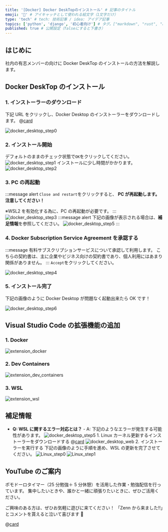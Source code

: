 ```yaml
---
title: '[Docker] Docker DeskTopのインストール' # 記事のタイトル
emoji: '🐳' # アイキャッチとして使われる絵文字（1文字だけ）
type: 'tech' # tech: 技術記事 / idea: アイデア記事
topics: ['python', 'django', '初心者向け'] # タグ。["markdown", "rust", "aws"]のように指定する
published: true # 公開設定（falseにすると下書き）
---
```


## はじめに

社内の有志メンバーの向けに Docker DeskTop のインストールの方法を解説します。

## Docker DeskTop のインストール

### 1. インストーラーのダウンロード

下記 URL をクリックし、Docker Desktop のインストーラーをダウンロードします。
@[card](https://docs.docker.com/desktop/install/windows-install/)

![docker_desktop_step0](/images/docker_desktop_step0.png)

### 2. インストール開始

デフォルトのままのチェック状態で`OK`をクリックしてください。
![docker_desktop_step1](/images/docker_desktop_step1.png)
インストールに少し時間がかかります。
![docker_desktop_step2](/images/docker_desktop_step2.png)

### 3. PC の再起動

:::message alert
`Close and restart`をクリックすると、 **PC が再起動します。注意してください！**

※WSL2 を有効化する為に、PC の再起動が必要です。
:::
![docker_desktop_step3](/images/docker_desktop_step3.png)
:::message alert
下記の画像が表示される場合は、**補足情報**を参照してください。
![docker_desktop_step5](/images/docker_desktop_step5.png)
:::

### 4. Docker Subscription Service Agreement を承認する

:::message
有料サブスクリプションサービスについて承認して利用します。
こちらの契約書は、主に企業やビジネス向けの契約書であり、個人利用にはあまり関係がありません。
:::
`Accept`をクリックしてください。

![docker_desktop_step4](/images/docker_desktop_step4.png)

### 5. インストール完了

下記の画像のように Docker Desktop が問題なく起動出来たら OK です！

![docker_desktop_step6](/images/docker_desktop_step6.png)

## Visual Studio Code の拡張機能の追加

### 1. Docker

![extension_docker](/images/extension_docker.png)

### 2. Dev Containers

![extension_dev_containers](/images/extension_dev_containers.png)

### 3. WSL

![extension_wsl](/images/extension_wsl.png)

## 補足情報

- **Q: WSL に関するエラー対応とは？** - A: 下記のようなエラーが発生する可能性があります。
  ![docker_desktop_step5](/images/docker_desktop_step5.png) 1. Linux カーネル更新するインストーラーをダウンロードする
  @[card](https://learn.microsoft.com/ja-jp/windows/wsl/install-manual#step-4---download-the-linux-kernel-update-package)
  ![docker_desktop_web](/images/docker_desktop_web.png) 2. インストーラーを実行する
  下記の画像のように手順を進め、WSL の更新を完了させてください。
  ![Linux_step0](/images/Linux_step0.png)
  ![Linux_step1](/images/Linux_step1.png)

## YouTube のご案内

ポモドーロタイマー（25 分勉強＋ 5 分休憩）を活用した作業・勉強配信を行っています。
集中したいときや、誰かと一緒に頑張りたいときに、ぜひご活用ください。

ご興味のある方は、ぜひお気軽に遊びに来てください！
「Zenn から来ました!!」とコメントを貰えると泣いて喜びます 🤣

@[card](https://www.youtube.com/@aew2sbee)
